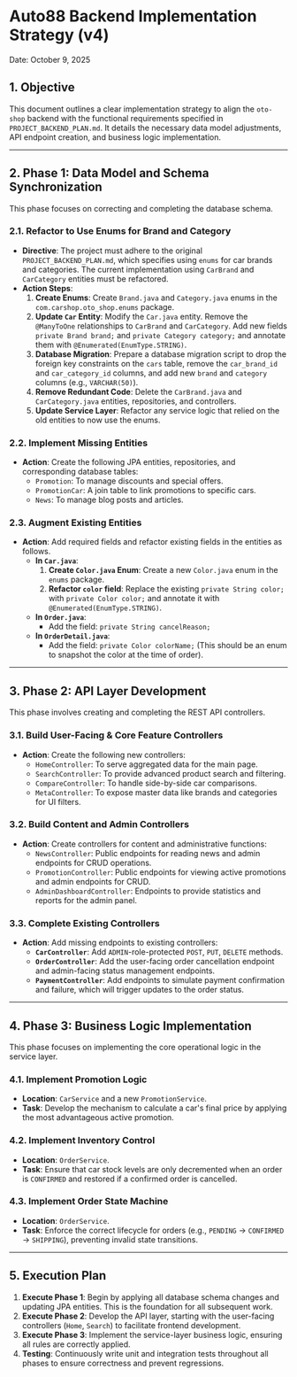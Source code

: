 # Auto88 Backend Implementation Strategy (v4)

Date: October 9, 2025

## 1. Objective

This document outlines a clear implementation strategy to align the `oto-shop` backend with the functional requirements specified in `PROJECT_BACKEND_PLAN.md`. It details the necessary data model adjustments, API endpoint creation, and business logic implementation.

---

## 2. Phase 1: Data Model and Schema Synchronization

This phase focuses on correcting and completing the database schema.

### 2.1. Refactor to Use Enums for Brand and Category
- **Directive**: The project must adhere to the original `PROJECT_BACKEND_PLAN.md`, which specifies using `enums` for car brands and categories. The current implementation using `CarBrand` and `CarCategory` entities must be refactored.
- **Action Steps**:
    1.  **Create Enums**: Create `Brand.java` and `Category.java` enums in the `com.carshop.oto_shop.enums` package.
    2.  **Update `Car` Entity**: Modify the `Car.java` entity. Remove the `@ManyToOne` relationships to `CarBrand` and `CarCategory`. Add new fields `private Brand brand;` and `private Category category;` and annotate them with `@Enumerated(EnumType.STRING)`.
    3.  **Database Migration**: Prepare a database migration script to drop the foreign key constraints on the `cars` table, remove the `car_brand_id` and `car_category_id` columns, and add new `brand` and `category` columns (e.g., `VARCHAR(50)`).
    4.  **Remove Redundant Code**: Delete the `CarBrand.java` and `CarCategory.java` entities, repositories, and controllers.
    5.  **Update Service Layer**: Refactor any service logic that relied on the old entities to now use the enums.

### 2.2. Implement Missing Entities
- **Action**: Create the following JPA entities, repositories, and corresponding database tables:
    - `Promotion`: To manage discounts and special offers.
    - `PromotionCar`: A join table to link promotions to specific cars.
    - `News`: To manage blog posts and articles.

### 2.3. Augment Existing Entities
- **Action**: Add required fields and refactor existing fields in the entities as follows.
    - **In `Car.java`**:
        1.  **Create `Color.java` Enum**: Create a new `Color.java` enum in the `enums` package.
        2.  **Refactor `color` field**: Replace the existing `private String color;` with `private Color color;` and annotate it with `@Enumerated(EnumType.STRING)`.
    - **In `Order.java`**:
        - Add the field: `private String cancelReason;`
    - **In `OrderDetail.java`**:
        - Add the field: `private Color colorName;` (This should be an enum to snapshot the color at the time of order).

---

## 3. Phase 2: API Layer Development

This phase involves creating and completing the REST API controllers.

### 3.1. Build User-Facing & Core Feature Controllers
- **Action**: Create the following new controllers:
    - `HomeController`: To serve aggregated data for the main page.
    - `SearchController`: To provide advanced product search and filtering.
    - `CompareController`: To handle side-by-side car comparisons.
    - `MetaController`: To expose master data like brands and categories for UI filters.

### 3.2. Build Content and Admin Controllers
- **Action**: Create controllers for content and administrative functions:
    - `NewsController`: Public endpoints for reading news and admin endpoints for CRUD operations.
    - `PromotionController`: Public endpoints for viewing active promotions and admin endpoints for CRUD.
    - `AdminDashboardController`: Endpoints to provide statistics and reports for the admin panel.

### 3.3. Complete Existing Controllers
- **Action**: Add missing endpoints to existing controllers:
    - **`CarController`**: Add `ADMIN`-role-protected `POST`, `PUT`, `DELETE` methods.
    - **`OrderController`**: Add the user-facing order cancellation endpoint and admin-facing status management endpoints.
    - **`PaymentController`**: Add endpoints to simulate payment confirmation and failure, which will trigger updates to the order status.

---

## 4. Phase 3: Business Logic Implementation

This phase focuses on implementing the core operational logic in the service layer.

### 4.1. Implement Promotion Logic
- **Location**: `CarService` and a new `PromotionService`.
- **Task**: Develop the mechanism to calculate a car's final price by applying the most advantageous active promotion.

### 4.2. Implement Inventory Control
- **Location**: `OrderService`.
- **Task**: Ensure that car stock levels are only decremented when an order is `CONFIRMED` and restored if a confirmed order is cancelled.

### 4.3. Implement Order State Machine
- **Location**: `OrderService`.
- **Task**: Enforce the correct lifecycle for orders (e.g., `PENDING` -> `CONFIRMED` -> `SHIPPING`), preventing invalid state transitions.

---

## 5. Execution Plan

1.  **Execute Phase 1**: Begin by applying all database schema changes and updating JPA entities. This is the foundation for all subsequent work.
2.  **Execute Phase 2**: Develop the API layer, starting with the user-facing controllers (`Home`, `Search`) to facilitate frontend development.
3.  **Execute Phase 3**: Implement the service-layer business logic, ensuring all rules are correctly applied.
4.  **Testing**: Continuously write unit and integration tests throughout all phases to ensure correctness and prevent regressions.
